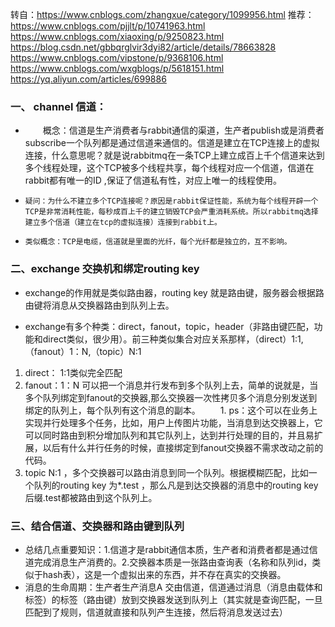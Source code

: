 转自：https://www.cnblogs.com/zhangxue/category/1099956.html
推荐：https://www.cnblogs.com/pjjlt/p/10741963.html
     https://www.cnblogs.com/xiaoxing/p/9250823.html
     https://blog.csdn.net/gbbqrglvir3dyi82/article/details/78663828
     https://www.cnblogs.com/vipstone/p/9368106.html
     https://www.cnblogs.com/wxgblogs/p/5618151.html
     https://yq.aliyun.com/articles/699886
### 一、 channel 信道：
- 　　概念：信道是生产消费者与rabbit通信的渠道，生产者publish或是消费者subscribe一个队列都是通过信道来通信的。信道是建立在TCP连接上的虚拟连接，什么意思呢？就是说rabbitmq在一条TCP上建立成百上千个信道来达到多个线程处理，这个TCP被多个线程共享，每个线程对应一个信道，信道在rabbit都有唯一的ID ,保证了信道私有性，对应上唯一的线程使用。
-     疑问：为什么不建立多个TCP连接呢？原因是rabbit保证性能，系统为每个线程开辟一个TCP是非常消耗性能，每秒成百上千的建立销毁TCP会严重消耗系统。所以rabbitmq选择建立多个信道（建立在tcp的虚拟连接）连接到rabbit上。
-     类似概念：TCP是电缆，信道就是里面的光纤，每个光纤都是独立的，互不影响。

###  二、exchange 交换机和绑定routing key
-  exchange的作用就是类似路由器，routing key 就是路由键，服务器会根据路由键将消息从交换器路由到队列上去。

-  exchange有多个种类：direct，fanout，topic，header（非路由键匹配，功能和direct类似，很少用）。前三种类似集合对应关系那样，（direct）1:1,（fanout）1：N,（topic）N:1
1. direct： 1:1类似完全匹配
2. fanout：1：N  可以把一个消息并行发布到多个队列上去，简单的说就是，当多个队列绑定到fanout的交换器,那么交换器一次性拷贝多个消息分别发送到绑定的队列上，每个队列有这个消息的副本。
　　1. ps：这个可以在业务上实现并行处理多个任务，比如，用户上传图片功能，当消息到达交换器上，它可以同时路由到积分增加队列和其它队列上，达到并行处理的目的，并且易扩展，以后有什么并行任务的时候，直接绑定到fanout交换器不需求改动之前的代码。
3. topic   N:1 ，多个交换器可以路由消息到同一个队列。根据模糊匹配，比如一个队列的routing key 为*.test ，那么凡是到达交换器的消息中的routing key 后缀.test都被路由到这个队列上。

### 三、结合信道、交换器和路由键到队列
- 总结几点重要知识：1.信道才是rabbit通信本质，生产者和消费者都是通过信道完成消息生产消费的。2.交换器本质是一张路由查询表（名称和队列id，类似于hash表），这是一个虚拟出来的东西，并不存在真实的交换器。
- 消息的生命周期：生产者生产消息A 交由信道，信道通过消息（消息由载体和标签）的标签（路由键）放到交换器发送到队列上（其实就是查询匹配，一旦匹配到了规则，信道就直接和队列产生连接，然后将消息发送过去）